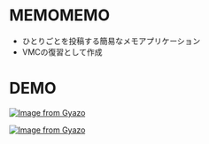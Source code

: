 # MEMOMEMO
* ひとりごとを投稿する簡易なメモアプリケーション
* VMCの復習として作成
 
# DEMO
[![Image from Gyazo](https://i.gyazo.com/9429afaf7f1f09819e714c854a5eadc9.gif)](https://gyazo.com/9429afaf7f1f09819e714c854a5eadc9)

[![Image from Gyazo](https://i.gyazo.com/2a7893975166a5f7d49ea418571ebebd.gif)](https://gyazo.com/2a7893975166a5f7d49ea418571ebebd) 
